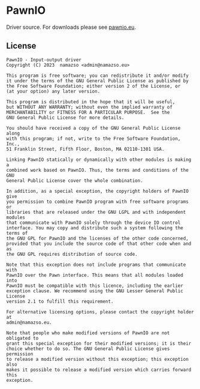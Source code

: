 # PawnIO

Driver source. For downloads please see [pawnio.eu](https://pawnio.eu).

## License

    PawnIO - Input-output driver
    Copyright (C) 2023  namazso <admin@namazso.eu>

    This program is free software; you can redistribute it and/or modify
    it under the terms of the GNU General Public License as published by
    the Free Software Foundation; either version 2 of the License, or
    (at your option) any later version.

    This program is distributed in the hope that it will be useful,
    but WITHOUT ANY WARRANTY; without even the implied warranty of
    MERCHANTABILITY or FITNESS FOR A PARTICULAR PURPOSE.  See the
    GNU General Public License for more details.

    You should have received a copy of the GNU General Public License along
    with this program; if not, write to the Free Software Foundation, Inc.,
    51 Franklin Street, Fifth Floor, Boston, MA 02110-1301 USA.

    Linking PawnIO statically or dynamically with other modules is making a
    combined work based on PawnIO. Thus, the terms and conditions of the GNU
    General Public License cover the whole combination.

    In addition, as a special exception, the copyright holders of PawnIO give
    you permission to combine PawnIO program with free software programs or
    libraries that are released under the GNU LGPL and with independent modules
    that communicate with PawnIO solely through the device IO control
    interface. You may copy and distribute such a system following the terms of
    the GNU GPL for PawnIO and the licenses of the other code concerned,
    provided that you include the source code of that other code when and as
    the GNU GPL requires distribution of source code.

    Note that this exception does not include programs that communicate with
    PawnIO over the Pawn interface. This means that all modules loaded into
    PawnIO must be compatible with this licence, including the earlier
    exception clause. We recommend using the GNU Lesser General Public License
    version 2.1 to fulfill this requirement.

    For alternative licensing options, please contact the copyright holder at
    admin@namazso.eu.

    Note that people who make modified versions of PawnIO are not obligated to
    grant this special exception for their modified versions; it is their
    choice whether to do so. The GNU General Public License gives permission
    to release a modified version without this exception; this exception also
    makes it possible to release a modified version which carries forward this
    exception.

